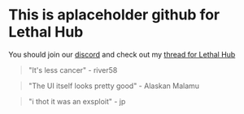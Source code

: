 # This is aplaceholder github for Lethal Hub
You should join our [discord](http://www.discord.gg/5z86vpW) and check out my [thread for Lethal Hub](https://v3rmillion.net/showthread.php?tid=265926)

>"It's less cancer" - river58

>"The UI itself looks pretty good" - Alaskan Malamu

>"i thot it was an exsploit" - jp
